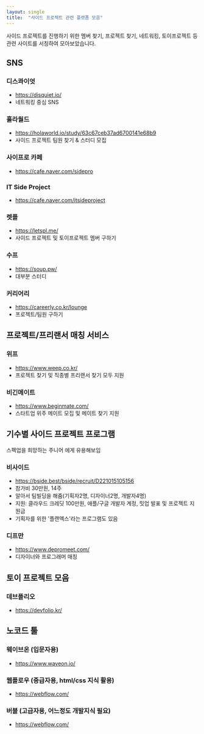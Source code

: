 ```yaml
---
layout: single
title:  "사이드 프로젝트 관련 플랫폼 모음"
---
```


사이드 프로젝트를 진행하기 위한 멤버 찾기, 프로젝트 찾기, 네트워킹, 토이프로젝트 등 관련 사이트를 서칭하여 모아보았습니다.

## SNS 
### 디스콰이엇
- https://disquiet.io/
- 네트워킹 중심 SNS

### 훌라월드
- https://holaworld.io/study/63c67ceb37ad6700141e68b9
- 사이드 프로젝트 팀원 찾기 & 스터디 모집

### 사이프로 카페
- https://cafe.naver.com/sidepro

### IT Side Project
- https://cafe.naver.com/itsideproject

### 렛플
- https://letspl.me/
- 사이드 프로젝트 및 토이프로젝트 멤버 구하기

### 수프
- https://soup.pw/
- 대부분 스터디

### 커리어리
- https://careerly.co.kr/lounge
- 프로젝트/팀원 구하기


## 프로젝트/프리랜서 매칭 서비스

### 위프
- https://www.weep.co.kr/
- 프로젝트 찾기 및 직종별 프리랜서 찾기 모두 지원

### 비긴메이트
- https://www.beginmate.com/
- 스타트업 위주 메이트 모집 및 메이트 찾기 지원



## 기수별 사이드 프로젝트 프로그램
스펙업을 희망하는 주니어 에게 유용해보임

### 비사이드 
- https://bside.best/bside/recruit/D221015105156
- 참가비 30만원, 14주
- 알아서 팀빌딩을 해줌(기획자2명, 디자이너2명, 개발자4명)
- 지원: 클라우드 크레딧 100만원, 애플/구글 개발자 계정, 밋업 발표 및 프로젝트 지원금
- 기획자를 위한 '플랜엑스'라는 프로그램도 있음

### 디프만
- https://www.depromeet.com/
- 디자이너와 프로그래머 매칭


## 토이 프로젝트 모음
### 데브폴리오
- https://devfolio.kr/


## 노코드 툴
### 웨이브온 (입문자용)
- https://www.waveon.io/

### 웹플로우 (중급자용, html/css 지식 활용)
- https://webflow.com/

### 버블 (고급자용, 어느정도 개발지식 필요)
- https://webflow.com/
